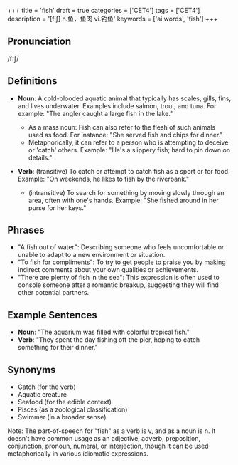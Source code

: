 +++
title = 'fish'
draft = true
categories = ['CET4']
tags = ['CET4']
description = '[fi∫] n.鱼，鱼肉 vi.钓鱼'
keywords = ['ai words', 'fish']
+++

## Pronunciation
/fɪʃ/

## Definitions
- **Noun**: A cold-blooded aquatic animal that typically has scales, gills, fins, and lives underwater. Examples include salmon, trout, and tuna. For example: "The angler caught a large fish in the lake."
  - As a mass noun: Fish can also refer to the flesh of such animals used as food. For instance: "She served fish and chips for dinner."
  - Metaphorically, it can refer to a person who is attempting to deceive or 'catch' others. Example: "He's a slippery fish; hard to pin down on details."

- **Verb**: (transitive) To catch or attempt to catch fish as a sport or for food. Example: "On weekends, he likes to fish by the riverbank."
  - (intransitive) To search for something by moving slowly through an area, often with one's hands. Example: "She fished around in her purse for her keys."

## Phrases
- "A fish out of water": Describing someone who feels uncomfortable or unable to adapt to a new environment or situation.
- "To fish for compliments": To try to get people to praise you by making indirect comments about your own qualities or achievements.
- "There are plenty of fish in the sea": This expression is often used to console someone after a romantic breakup, suggesting they will find other potential partners.

## Example Sentences
- **Noun**: "The aquarium was filled with colorful tropical fish."
- **Verb**: "They spent the day fishing off the pier, hoping to catch something for their dinner."
  
## Synonyms
- Catch (for the verb)
- Aquatic creature
- Seafood (for the edible context)
- Pisces (as a zoological classification)
- Swimmer (in a broader sense)

Note: The part-of-speech for "fish" as a verb is v, and as a noun is n. It doesn't have common usage as an adjective, adverb, preposition, conjunction, pronoun, numeral, or interjection, though it can be used metaphorically in various idiomatic expressions.
